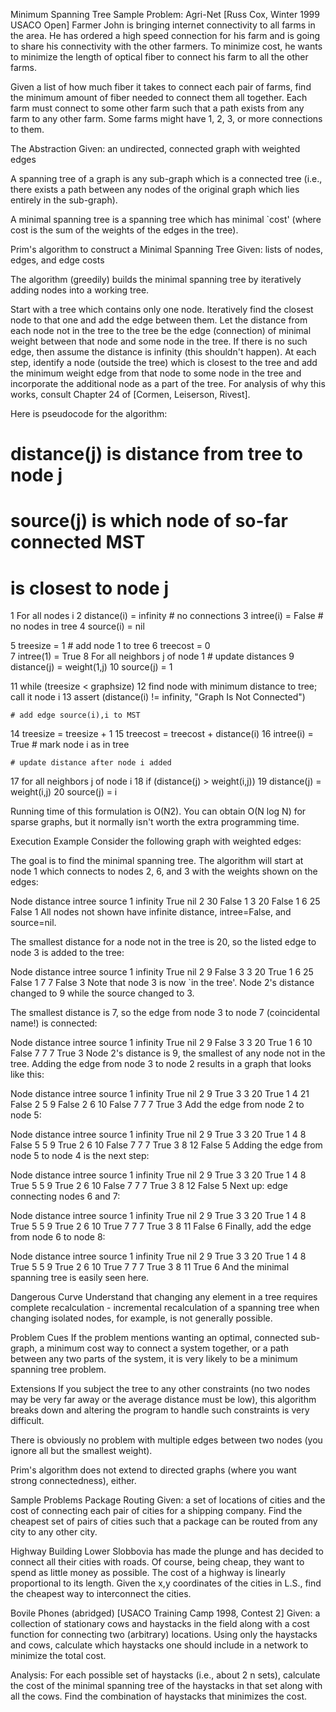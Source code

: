 Minimum Spanning Tree
Sample Problem: Agri-Net [Russ Cox, Winter 1999 USACO Open]
Farmer John is bringing internet connectivity to all farms in the area. He has ordered a high speed connection for his farm and is going to share his connectivity with the other farmers. To minimize cost, he wants to minimize the length of optical fiber to connect his farm to all the other farms.

Given a list of how much fiber it takes to connect each pair of farms, find the minimum amount of fiber needed to connect them all together. Each farm must connect to some other farm such that a path exists from any farm to any other farm. Some farms might have 1, 2, 3, or more connections to them.

The Abstraction
Given: an undirected, connected graph with weighted edges

A spanning tree of a graph is any sub-graph which is a connected tree (i.e., there exists a path between any nodes of the original graph which lies entirely in the sub-graph).

A minimal spanning tree is a spanning tree which has minimal `cost' (where cost is the sum of the weights of the edges in the tree).

Prim's algorithm to construct a Minimal Spanning Tree
Given: lists of nodes, edges, and edge costs

The algorithm (greedily) builds the minimal spanning tree by iteratively adding nodes into a working tree.

Start with a tree which contains only one node. Iteratively find the closest node to that one and add the edge between them.
Let the distance from each node not in the tree to the tree be the edge (connection) of minimal weight between that node and some node in the tree. If there is no such edge, then assume the distance is infinity (this shouldn't happen).
At each step, identify a node (outside the tree) which is closest to the tree and add the minimum weight edge from that node to some node in the tree and incorporate the additional node as a part of the tree.
For analysis of why this works, consult Chapter 24 of [Cormen, Leiserson, Rivest].

Here is pseudocode for the algorithm:

  # distance(j) is distance from tree to node j
  # source(j) is which node of so-far connected MST
  #                      is closest to node j
 1   For all nodes i
 2     distance(i) = infinity        # no connections
 3     intree(i) = False             # no nodes in tree
 4     source(i) = nil 

 5   treesize = 1                    # add node 1 to tree
 6   treecost = 0                   
 7   intree(1) = True
 8   For all neighbors j of node 1   # update distances
 9      distance(j) = weight(1,j)
10     source(j) = 1 

11   while (treesize < graphsize)
12     find node with minimum distance to tree; call it node i
13     assert (distance(i) != infinity, "Graph Is Not Connected") 

    # add edge source(i),i to MST
14     treesize = treesize + 1
15     treecost = treecost + distance(i)
16     intree(i) = True              # mark node i as in tree 

    # update distance after node i added
17     for all neighbors j of node i
18       if (distance(j) > weight(i,j))
19         distance(j) = weight(i,j)
20         source(j) = i

Running time of this formulation is O(N2). You can obtain O(N log N) for sparse graphs, but it normally isn't worth the extra programming time.

Execution Example
Consider the following graph with weighted edges:


The goal is to find the minimal spanning tree. The algorithm will start at node 1 which connects to nodes 2, 6, and 3 with the weights shown on the edges:
	 	
Node	distance	intree	source
1	infinity	True	nil
2	30	False	1
3	20	False	1
6	25	False	1
All nodes not shown have infinite distance, intree=False, and source=nil.

The smallest distance for a node not in the tree is 20, so the listed edge to node 3 is added to the tree:

	 	
Node	distance	intree	source
1	infinity	True	nil
2	9	False	3
3	20	True	1
6	25	False	1
7	7	False	3
Note that node 3 is now `in the tree'. Node 2's distance changed to 9 while the source changed to 3.

The smallest distance is 7, so the edge from node 3 to node 7 (coincidental name!) is connected:

	 	
Node	distance	intree	source
1	infinity	True	nil
2	9	False	3
3	20	True	1
6	10	False	7
7	7	True	3
Node 2's distance is 9, the smallest of any node not in the tree. Adding the edge from node 3 to node 2 results in a graph that looks like this:

	 	
Node	distance	intree	source
1	infinity	True	nil
2	9	True	3
3	20	True	1
4	21	False	2
5	9	False	2
6	10	False	7
7	7	True	3
Add the edge from node 2 to node 5:

	 	
Node	distance	intree	source
1	infinity	True	nil
2	9	True	3
3	20	True	1
4	8	False	5
5	9	True	2
6	10	False	7
7	7	True	3
8	12	False	5
Adding the edge from node 5 to node 4 is the next step:

	 	
Node	distance	intree	source
1	infinity	True	nil
2	9	True	3
3	20	True	1
4	8	True	5
5	9	True	2
6	10	False	7
7	7	True	3
8	12	False	5
Next up: edge connecting nodes 6 and 7:
	 	
Node	distance	intree	source
1	infinity	True	nil
2	9	True	3
3	20	True	1
4	8	True	5
5	9	True	2
6	10	True	7
7	7	True	3
8	11	False	6
Finally, add the edge from node 6 to node 8:

	 	
Node	distance	intree	source
1	infinity	True	nil
2	9	True	3
3	20	True	1
4	8	True	5
5	9	True	2
6	10	True	7
7	7	True	3
8	11	True	6
And the minimal spanning tree is easily seen here.

Dangerous Curve
Understand that changing any element in a tree requires complete recalculation - incremental recalculation of a spanning tree when changing isolated nodes, for example, is not generally possible.

Problem Cues
If the problem mentions wanting an optimal, connected sub-graph, a minimum cost way to connect a system together, or a path between any two parts of the system, it is very likely to be a minimum spanning tree problem.

Extensions
If you subject the tree to any other constraints (no two nodes may be very far away or the average distance must be low), this algorithm breaks down and altering the program to handle such constraints is very difficult.

There is obviously no problem with multiple edges between two nodes (you ignore all but the smallest weight).

Prim's algorithm does not extend to directed graphs (where you want strong connectedness), either.

Sample Problems
Package Routing
Given: a set of locations of cities and the cost of connecting each pair of cities for a shipping company. Find the cheapest set of pairs of cities such that a package can be routed from any city to any other city.

Highway Building
Lower Slobbovia has made the plunge and has decided to connect all their cities with roads. Of course, being cheap, they want to spend as little money as possible. The cost of a highway is linearly proportional to its length. Given the x,y coordinates of the cities in L.S., find the cheapest way to interconnect the cities.

Bovile Phones (abridged) [USACO Training Camp 1998, Contest 2]
Given: a collection of stationary cows and haystacks in the field along with a cost function for connecting two (arbitrary) locations. Using only the haystacks and cows, calculate which haystacks one should include in a network to minimize the total cost.

Analysis: For each possible set of haystacks (i.e., about 2 n sets), calculate the cost of the minimal spanning tree of the haystacks in that set along with all the cows. Find the combination of haystacks that minimizes the cost.